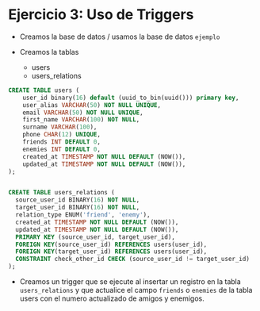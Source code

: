 # Ejercicio 3: Uso de Triggers

- Creamos la base de datos / usamos la base de datos `ejemplo`

- Creamos la tablas

  - users
  - users_relations

```sql
CREATE TABLE users (
    user_id binary(16) default (uuid_to_bin(uuid())) primary key,
    user_alias VARCHAR(50) NOT NULL UNIQUE,
    email VARCHAR(50) NOT NULL UNIQUE,
    first_name VARCHAR(100) NOT NULL,
    surname VARCHAR(100),
    phone CHAR(12) UNIQUE,
    friends INT DEFAULT 0,
    enemies INT DEFAULT 0,
    created_at TIMESTAMP NOT NULL DEFAULT (NOW()),
    updated_at TIMESTAMP NOT NULL DEFAULT (NOW()),
);


CREATE TABLE users_relations (
  source_user_id BINARY(16) NOT NULL,
  target_user_id BINARY(16) NOT NULL,
  relation_type ENUM('friend', 'enemy'),
  created_at TIMESTAMP NOT NULL DEFAULT (NOW()),
  updated_at TIMESTAMP NOT NULL DEFAULT (NOW()),
  PRIMARY KEY (source_user_id, target_user_id),
  FOREIGN KEY(source_user_id) REFERENCES users(user_id),
  FOREIGN KEY(target_user_id) REFERENCES users(user_id),
  CONSTRAINT check_other_id CHECK (source_user_id != target_user_id)
);
```

- Creamos un trigger que se ejecute al insertar un registro en la tabla `users_relations` y que actualice el campo `friends` o `enemies` de la tabla users con el numero actualizado de amigos y enemigos.
